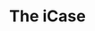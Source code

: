 ---
title: "The iCase"
url: /ciudad-autonoma-de-buenos-aires/the-icase-avenida-cabildo/
shop: teléfono móvil
---